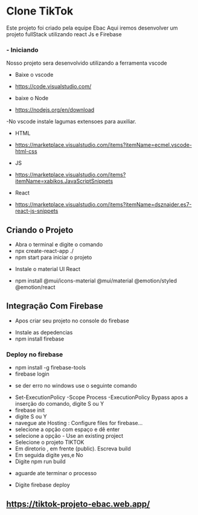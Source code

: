 # Clone TikTok

Este projeto foi criado pela equipe Ebac
Aqui iremos desenvolver um projeto fullStack utilizando react Js e Firebase


### - Iniciando 

Nosso projeto sera desenvolvido utilizando a ferramenta vscode

* Baixe o vscode
* https://code.visualstudio.com/

* baixe o Node
* https://nodejs.org/en/download


 -No vscode instale lagumas extensoes para auxiliar.

* HTML
* https://marketplace.visualstudio.com/items?itemName=ecmel.vscode-html-css

* JS
* https://marketplace.visualstudio.com/items?itemName=xabikos.JavaScriptSnippets

* React 
* https://marketplace.visualstudio.com/items?itemName=dsznajder.es7-react-js-snippets

## Criando o Projeto
* Abra o terminal e digite o comando 
* npx create-react-app ./
* npm start para iniciar o projeto

 - Instale o material UI React
* npm install @mui/icons-material @mui/material @emotion/styled @emotion/react

## Integração Com Firebase

- Apos criar seu projeto no console do firebase
* Instale as depedencias
* npm install firebase

### Deploy no firebase
* npm install -g firebase-tools
* firebase login
- se der erro no windows use o seguinte comando
 *  Set-ExecutionPolicy -Scope Process -ExecutionPolicy Bypass
apos a inserção do comando, digite S ou Y 
* firebase init
* digite S ou Y
* navegue ate Hosting : Configure files for firebase...
* selecione a opção com espaço e dê enter
* selecione a opção - Use an existing project
* Selecione o projeto TIKTOK
* Em diretorio , em frente (public). Escreva build
* Em seguida digite yes,e No
* Digite npm run build
- aguarde ate terminar o processo
* Digite firebase deploy


## https://tiktok-projeto-ebac.web.app/




